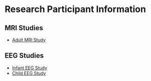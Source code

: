 # Research Participant Information

## MRI Studies
- [Adult MRI Study](../images/30799-2015-02-18_flyer.jpg)

## EEG Studies
- [Infant EEG Study](/gilmore-lab/gilmore-lab.github.io-src/content/images/37946-2014-08-25-recruiting-child-flyer.jpg)
- [Child EEG Study](/gilmore-lab/gilmore-lab.github.io-src/content/images/37946-2014-0826-recruiting-infant-flyer.jpg)
